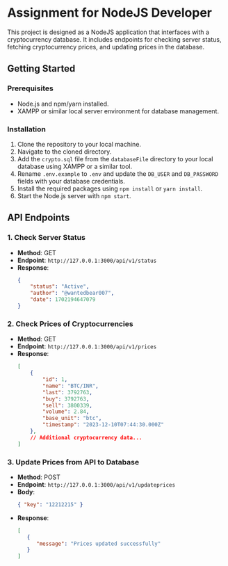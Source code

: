 # Assignment for NodeJS Developer

This project is designed as a NodeJS application that interfaces with a cryptocurrency database. It includes endpoints for checking server status, fetching cryptocurrency prices, and updating prices in the database.

## Getting Started

### Prerequisites

- Node.js and npm/yarn installed.
- XAMPP or similar local server environment for database management.

### Installation

1. Clone the repository to your local machine.
2. Navigate to the cloned directory.
3. Add the `crypto.sql` file from the `databaseFile` directory to your local database using XAMPP or a similar tool.
4. Rename `.env.example` to `.env` and update the `DB_USER` and `DB_PASSWORD` fields with your database credentials.
5. Install the required packages using `npm install` or `yarn install`.
6. Start the Node.js server with `npm start`.

## API Endpoints

### 1. Check Server Status

- **Method**: GET
- **Endpoint**: `http://127.0.0.1:3000/api/v1/status`
- **Response**:
  ```json
  {
      "status": "Active",
      "author": "@wantedbear007",
      "date": 1702194647079
  }

### 2. Check Prices of Cryptocurrencies

- **Method**: GET
- **Endpoint**: `http://127.0.0.1:3000/api/v1/prices`
- **Response**:
  ```json
  [
      {
          "id": 1,
          "name": "BTC/INR",
          "last": 3792763,
          "buy": 3792763,
          "sell": 3800339,
          "volume": 2.84,
          "base_unit": "btc",
          "timestamp": "2023-12-10T07:44:30.000Z"
      },
      // Additional cryptocurrency data...
  ]
### 3. Update Prices from API to Database

- **Method**: POST
- **Endpoint**: `http://127.0.0.1:3000/api/v1/updateprices`
- **Body**:
  ```json
  { "key": "12212215" }
- **Response**:
  ```json
  [
     {
        "message": "Prices updated successfully"
     }  
  ]

